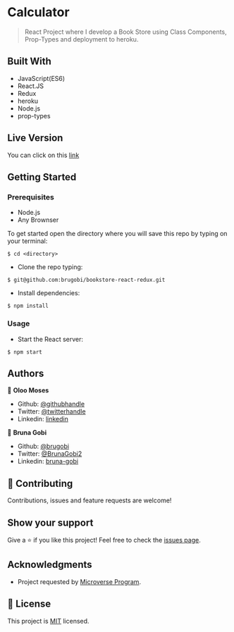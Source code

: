 # Calculator
 
> React Project where I develop a Book Store using Class Components, Prop-Types and deployment to heroku.

<!-- ![home_page](./assets/images/home.png)

![home_page](./assets/images/projects.png)

![home_page](./assets/images/about.png) -->


## Built With

- JavaScript(ES6)
- React.JS
- Redux
- heroku
- Node.js
- prop-types

## Live Version

You can click on this [link](https://bmbookstore-cms.herokuapp.com/)

## Getting Started

### Prerequisites

- Node.js
- Any Brownser

To get started open the directory where you will save this repo by typing on your terminal:

```
$ cd <directory>
```

- Clone the repo typing:

```
$ git@github.com:brugobi/bookstore-react-redux.git
```
- Install dependencies:

```
$ npm install
```

### Usage

- Start the React server:

```
$ npm start
```

## Authors

👤 **Oloo Moses**

- Github: [@githubhandle](https://github.com/oloomoses)
- Twitter: [@twitterhandle](https://twitter.com/olooine)
- Linkedin: [linkedin](https://www.linkedin.com/in/oloomoses/)

👤 **Bruna Gobi**

- Github: [@brugobi](https://github.com/brugobi)
- Twitter: [@BrunaGobi2](https://twitter.com/BrunaGobi2)
- Linkedin: [bruna-gobi](https://www.linkedin.com/in/bruna-gobi/)

## 🤝 Contributing

Contributions, issues and feature requests are welcome!

## Show your support

Give a ⭐️ if you like this project!
Feel free to check the [issues page](issues/).

## Acknowledgments

- Project requested by [Microverse Program](https://www.microverse.org/).

## 📝 License

This project is [MIT](lic.url) licensed.
